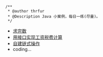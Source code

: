 ```
/**
 * @author thrfur
 * @Description Java 小案例，每日一练(尽量)。
 */
```
- [求完数](src/perfectNumber.java)
- [用接口实现工资税费计算](src/incomeTax.java)
- [自建链式操作](src/chainOperation.java)
- coding...
